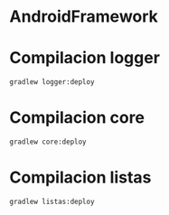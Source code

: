 # AndroidFramework

# Compilacion logger

```gradlew logger:deploy```

# Compilacion core

```gradlew core:deploy```

# Compilacion listas

```gradlew listas:deploy```